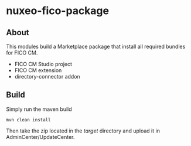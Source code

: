 nuxeo-fico-package
==================

## About

This modules build a Marketplace package that install all required bundles for FICO CM.

 - FICO CM Studio project
 - FICO CM extension
 - directory-connector addon

## Build

Simply run the maven build

    mvn clean install

Then take the zip located in the *target* directory and upload it in AdminCenter/UpdateCenter.


